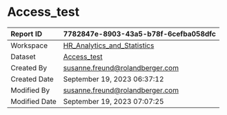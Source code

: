 



# Access_test

|Report ID|7782847e-8903-43a5-b78f-6cefba058dfc|
| :--- | :--- |
|Workspace|[HR_Analytics_and_Statistics](../Workspaces/HR_Analytics_and_Statistics.md)|
|Dataset|[Access_test](../Datasets/Access_test.md)|
|Created By|susanne.freund@rolandberger.com|
|Created Date|September 19, 2023 06:37:12|
|Modified By|susanne.freund@rolandberger.com|
|Modified Date|September 19, 2023 07:07:25|

